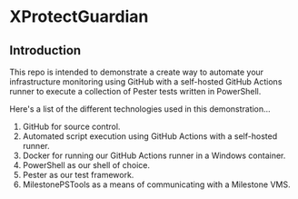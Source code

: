 # XProtectGuardian

## Introduction

This repo is intended to demonstrate a create way to automate your infrastructure
monitoring using GitHub with a self-hosted GitHub Actions runner to execute a
collection of Pester tests written in PowerShell.

Here's a list of the different technologies used in this demonstration...

1. GitHub for source control.
2. Automated script execution using GitHub Actions with a self-hosted runner.
3. Docker for running our GitHub Actions runner in a Windows container.
4. PowerShell as our shell of choice.
5. Pester as our test framework.
6. MilestonePSTools as a means of communicating with a Milestone VMS.
